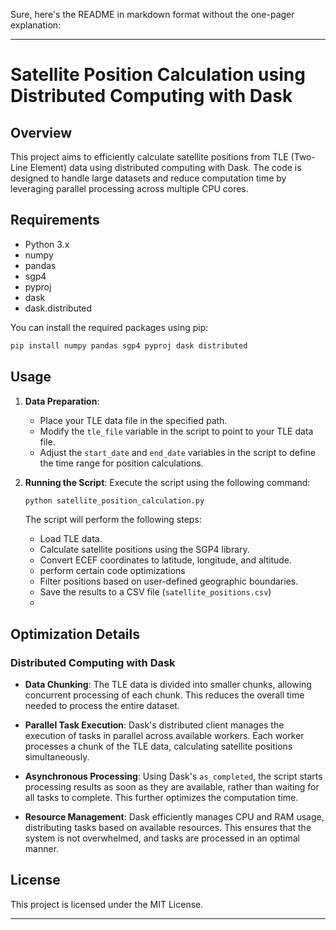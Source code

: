 Sure, here's the README in markdown format without the one-pager explanation:

---

# Satellite Position Calculation using Distributed Computing with Dask

## Overview

This project aims to efficiently calculate satellite positions from TLE (Two-Line Element) data using distributed computing with Dask. The code is designed to handle large datasets and reduce computation time by leveraging parallel processing across multiple CPU cores.

## Requirements

- Python 3.x
- numpy
- pandas
- sgp4
- pyproj
- dask
- dask.distributed

You can install the required packages using pip:

```bash
pip install numpy pandas sgp4 pyproj dask distributed
```

## Usage

1. **Data Preparation**:
   - Place your TLE data file in the specified path.
   - Modify the `tle_file` variable in the script to point to your TLE data file.
   - Adjust the `start_date` and `end_date` variables in the script to define the time range for position calculations.

2. **Running the Script**:
   Execute the script using the following command:

   ```bash
   python satellite_position_calculation.py
   ```

   The script will perform the following steps:
   - Load TLE data.
   - Calculate satellite positions using the SGP4 library.
   - Convert ECEF coordinates to latitude, longitude, and altitude.
   - perform certain code optimizations
   - Filter positions based on user-defined geographic boundaries.
   - Save the results to a CSV file (`satellite_positions.csv`)
   - 

## Optimization Details

### Distributed Computing with Dask

- **Data Chunking**: The TLE data is divided into smaller chunks, allowing concurrent processing of each chunk. This reduces the overall time needed to process the entire dataset.

- **Parallel Task Execution**: Dask's distributed client manages the execution of tasks in parallel across available workers. Each worker processes a chunk of the TLE data, calculating satellite positions simultaneously.

- **Asynchronous Processing**: Using Dask's `as_completed`, the script starts processing results as soon as they are available, rather than waiting for all tasks to complete. This further optimizes the computation time.

- **Resource Management**: Dask efficiently manages CPU and RAM usage, distributing tasks based on available resources. This ensures that the system is not overwhelmed, and tasks are processed in an optimal manner.

## License

This project is licensed under the MIT License.

---

